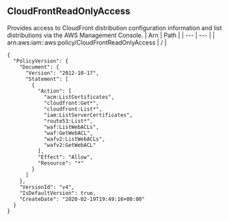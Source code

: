 
## CloudFrontReadOnlyAccess
Provides access to CloudFront distribution configuration information and list distributions via the AWS Management Console.
| Arn | Path |
| --- | --- |
| arn:aws:iam::aws:policy/CloudFrontReadOnlyAccess | / |
```
{
  "PolicyVersion": {
    "Document": {
      "Version": "2012-10-17",
      "Statement": [
        {
          "Action": [
            "acm:ListCertificates",
            "cloudfront:Get*",
            "cloudfront:List*",
            "iam:ListServerCertificates",
            "route53:List*",
            "waf:ListWebACLs",
            "waf:GetWebACL",
            "wafv2:ListWebACLs",
            "wafv2:GetWebACL"
          ],
          "Effect": "Allow",
          "Resource": "*"
        }
      ]
    },
    "VersionId": "v4",
    "IsDefaultVersion": true,
    "CreateDate": "2020-02-19T19:49:16+00:00"
  }
}
```
